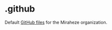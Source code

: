 # .github
Default [GitHub files](https://help.github.com/en/github/building-a-strong-community/creating-a-default-community-health-file) for the Miraheze organization.
